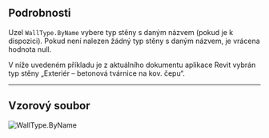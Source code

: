 ## Podrobnosti
Uzel `WallType.ByName` vybere typ stěny s daným názvem (pokud je k dispozici). Pokud není nalezen žádný typ stěny s daným názvem, je vrácena hodnota null.

V níže uvedeném příkladu je z aktuálního dokumentu aplikace Revit vybrán typ stěny „Exteriér – betonová tvárnice na kov. čepu“.
___
## Vzorový soubor

![WallType.ByName](./Revit.Elements.WallType.ByName_img.jpg)
